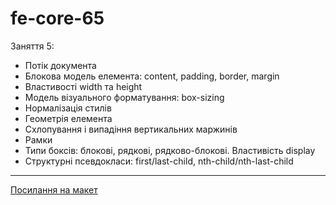 # fe-core-65

Заняття 5:

- Потік документа
- Блокова модель елемента: content, padding, border, margin
- Властивості width та height
- Модель візуального форматування: box-sizing
- Нормалізація стилів
- Геометрія елемента
- Схлопування і випадіння вертикальних маржинів
- Рамки
- Типи боксів: блокові, рядкові, рядково-блокові. Властивість display
- Структурні псевдокласи: first/last-сhild, nth-child/nth-last-child

---

[Посилання на макет](<https://www.figma.com/file/gTrdKERu067LHmnhwvBqyl/Barbershop-(EN)?node-id=0%3A1>)
